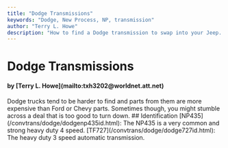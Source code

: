 ```yaml
---
title: "Dodge Transmissions"
keywords: "Dodge, New Process, NP, transmission"
author: "Terry L. Howe"
description: "How to find a Dodge transmission to swap into your Jeep.  Dodge trucks are harder to find and tend to be more expensive than Ford or Chevy trucks, but you never know."
---
```


# Dodge Transmissions
<H4>by [Terry L. Howe](mailto:txh3202@worldnet.att.net)</H4>
Dodge trucks tend to be harder to find and parts from them are
more expensive than Ford or Chevy parts.  Sometimes though, you
might stumble across a deal that is too good to turn down.
## Identification
[NP435](/convtrans/dodge/dodgenp435id.html): The
NP435 is a very common and strong heavy duty 4 speed.
[TF727](/convtrans/dodge/dodge727id.html): The
heavy duty 3 speed automatic transmission.